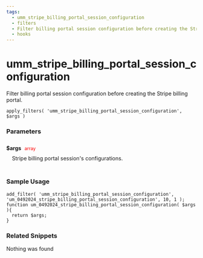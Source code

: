 ```yaml
---
tags: 
  - umm_stripe_billing_portal_session_configuration
  - filters
  - Filter billing portal session configuration before creating the Stripe billing portal.
  - hooks
---
```

# umm\_stripe\_billing\_portal\_session\_configuration
Filter billing portal session configuration before creating the Stripe billing portal.
<Badge text="Since 1.0.8" vertical="middle" />
``` php:no-line-numbers
apply_filters( 'umm_stripe_billing_portal_session_configuration', $args )
```
<div class='hook-sep'></div>

### Parameters

<div style='padding: 10px 0px 10px;'>
<strong>$args</strong> <span style='color:red;font-size:12px;padding: 0px 5px 0px 5px' >array</span>
<div style="margin-left:10px;padding: 10px 5px">Stripe billing portal session's configurations.</div>
</div>
<div class='hook-sep'></div>



### Sample Usage

``` php:no-line-numbers
add_filter( 'umm_stripe_billing_portal_session_configuration', 'um_0492024_stripe_billing_portal_session_configuration', 10, 1 );
function um_0492024_stripe_billing_portal_session_configuration( $args ){
  return $args;
}
```
<div class='hook-sep'></div>



### Related Snippets

Nothing was found

